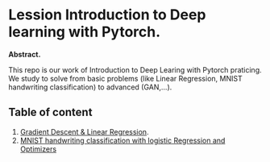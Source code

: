 # Lession Introduction to Deep learning with Pytorch. 

**Abstract.**

This repo is our work of Introduction to Deep Learing with Pytorch praticing. We study to solve from basic problems (like Linear Regression, MNIST handwriting classification) to advanced (GAN,...). 

## Table of content

1. [Gradient Descent & Linear Regression](https://github.com/thoconvuive/deep_learning_with_pytorch/blob/main/Linear%20Regression%20and%20Neural%20Net%20with%20Gradient%20descent%20from%20scratch.ipynb).
2. [MNIST handwriting classification with logistic Regression and Optimizers](https://github.com/thoconvuive/deep_learning_with_pytorch/blob/main/Working%20with%20Images%20%26%20Logistic%20Regression%20in%20PyTorch.ipynb)
